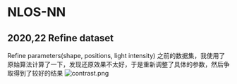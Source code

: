 # NLOS-NN
## 2020,22 Refine dataset
Refine parameters(shape, positions, light intensity)
之前的数据集，我使用了原始算法计算了一下，发现还原效果不太好，于是重新调整了具体的参数，然后争取得到了较好的结果
![contrast.png](attachment:contrast.png)
